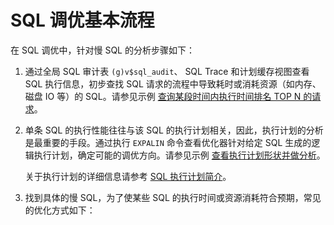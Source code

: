 SQL 调优基本流程 
===============================



在 SQL 调优中，针对慢 SQL 的分析步骤如下：

1. 通过全局 SQL 审计表 `(g)v$sql_audit`、 SQL Trace 和计划缓存视图查看 SQL 执行信息，初步查找 SQL 请求的流程中导致耗时或消耗资源（如内存、磁盘 IO 等）的 SQL。请参见示例 [查询某段时间内执行时间排名 TOP N 的请求](300.monitor-the-sql-execution-performance/400.examples-of-sql-performance-analysis/800.find-the-top-n-queries-with-the-longest-execution-time-within-a-specified-period.md)。

   

2. 单条 SQL 的执行性能往往与该 SQL 的执行计划相关，因此，执行计划的分析是最重要的手段。通过执行 `EXPALIN` 命令查看优化器针对给定 SQL 生成的逻辑执行计划，确定可能的调优方向。请参见示例 [查看执行计划形状并做分析](300.monitor-the-sql-execution-performance/400.examples-of-sql-performance-analysis/300.view-the-shape-of-an-execution-plan-and-analyze-the-plan.md)。

   关于执行计划的详细信息请参考 [SQL 执行计划简介](../200.sql-execution-plan/100.introduction-to-sql-execution-plan.md)。
   

3. 找到具体的慢 SQL，为了使某些 SQL 的执行时间或资源消耗符合预期，常见的优化方式如下：

   








